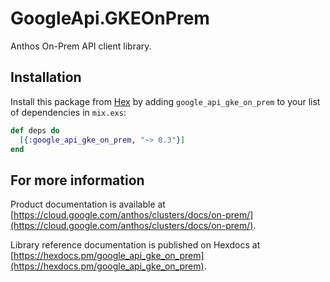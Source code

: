 # GoogleApi.GKEOnPrem

Anthos On-Prem API client library.



## Installation

Install this package from [Hex](https://hex.pm) by adding
`google_api_gke_on_prem` to your list of dependencies in `mix.exs`:

```elixir
def deps do
  [{:google_api_gke_on_prem, "~> 0.3"}]
end
```

## For more information

Product documentation is available at [https://cloud.google.com/anthos/clusters/docs/on-prem/](https://cloud.google.com/anthos/clusters/docs/on-prem/).

Library reference documentation is published on Hexdocs at
[https://hexdocs.pm/google_api_gke_on_prem](https://hexdocs.pm/google_api_gke_on_prem).
